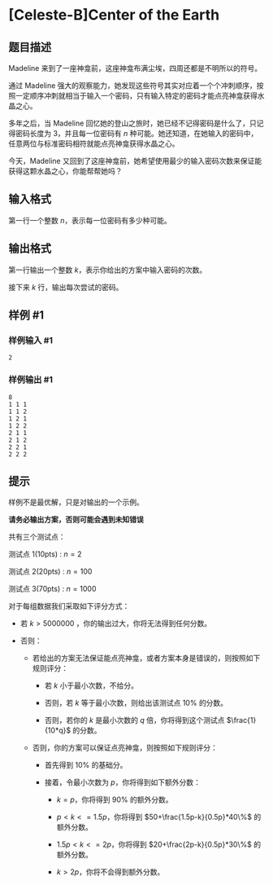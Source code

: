 # [Celeste-B]Center of the Earth

## 题目描述

Madeline 来到了一座神龛前，这座神龛布满尘埃，四周还都是不明所以的符号。

通过 Madeline 强大的观察能力，她发现这些符号其实对应着一个个冲刺顺序，按照一定顺序冲刺就相当于输入一个密码，只有输入特定的密码才能点亮神龛获得水晶之心。

多年之后，当 Madeline 回忆她的登山之旅时，她已经不记得密码是什么了，只记得密码长度为 $3$，并且每一位密码有 $n$ 种可能。她还知道，在她输入的密码中，任意两位与标准密码相符就能点亮神龛获得水晶之心。

今天，Madeline 又回到了这座神龛前，她希望使用最少的输入密码次数来保证能获得这颗水晶之心，你能帮帮她吗？

## 输入格式

第一行一个整数 $n$，表示每一位密码有多少种可能。

## 输出格式

第一行输出一个整数 $k$，表示你给出的方案中输入密码的次数。

接下来 $k$ 行，输出每次尝试的密码。

## 样例 #1

### 样例输入 #1
```
2
```

### 样例输出 #1

```
8
1 1 1
1 1 2
1 2 1
1 2 2
2 1 1
2 1 2
2 2 1
2 2 2
```

## 提示

样例不是最优解，只是对输出的一个示例。

**请务必输出方案，否则可能会遇到未知错误**

共有三个测试点：

测试点 $1$($10$pts) : $n=2$

测试点 $2$($20$pts) : $n=100$

测试点 $3$($70$pts) : $n=1000$

对于每组数据我们采取如下评分方式：

- 若 $k > 5000000$ ，你的输出过大，你将无法得到任何分数。

- 否则：

  - 若给出的方案无法保证能点亮神龛，或者方案本身是错误的，则按照如下规则评分：

    - 若 $k$ 小于最小次数，不给分。

    - 否则，若 $k$ 等于最小次数，则给出该测试点 $10\%$ 的分数。

    - 否则，若你的 $k$ 是最小次数的 $q$ 倍，你将得到这个测试点 $\frac{1}{10*q}$ 的分数。

  - 否则，你的方案可以保证点亮神龛，则按照如下规则评分：

    - 首先得到 $10\%$ 的基础分。

    - 接着，令最小次数为 $p$，你将得到如下额外分数：

      - $k=p$，你将得到 $90\%$ 的额外分数。

      - $p<k<=1.5p$，你将得到 $50+\frac{1.5p-k}{0.5p}*40\%$ 的额外分数。

      - $1.5p<k<=2p$，你将得到 $20+\frac{2p-k}{0.5p}*30\%$ 的额外分数。

      - $k>2p$，你将不会得到额外分数。

